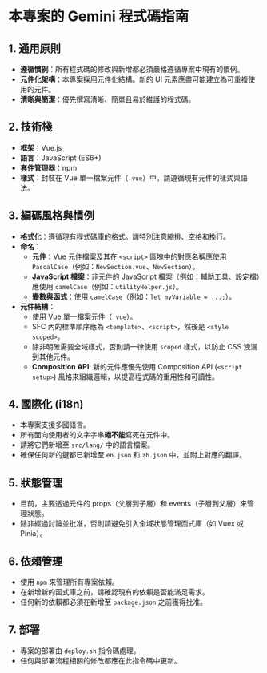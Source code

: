 # 本專案的 Gemini 程式碼指南

## 1. 通用原則

- **遵循慣例**：所有程式碼的修改與新增都必須嚴格遵循專案中現有的慣例。
- **元件化架構**：本專案採用元件化結構。新的 UI 元素應盡可能建立為可重複使用的元件。
- **清晰與簡潔**：優先撰寫清晰、簡單且易於維護的程式碼。

## 2. 技術棧

- **框架**：Vue.js
- **語言**：JavaScript (ES6+)
- **套件管理器**：npm
- **樣式**：封裝在 Vue 單一檔案元件（`.vue`）中。請遵循現有元件的樣式與語法。

## 3. 編碼風格與慣例

- **格式化**：遵循現有程式碼庫的格式。請特別注意縮排、空格和換行。
- **命名**：
    - **元件**：Vue 元件檔案及其在 `<script>` 區塊中的對應名稱應使用 `PascalCase`（例如：`NewSection.vue`、`NewSection`）。
    - **JavaScript 檔案**：非元件的 JavaScript 檔案（例如：輔助工具、設定檔）應使用 `camelCase`（例如：`utilityHelper.js`）。
    - **變數與函式**：使用 `camelCase`（例如：`let myVariable = ...;`）。
- **元件結構**：
    - 使用 Vue 單一檔案元件（`.vue`）。
    - SFC 內的標準順序應為 `<template>`、`<script>`，然後是 `<style scoped>`。
    - 除非明確需要全域樣式，否則請一律使用 `scoped` 樣式，以防止 CSS 洩漏到其他元件。
    - **Composition API**: 新的元件應優先使用 Composition API (`<script setup>`) 風格來組織邏輯，以提高程式碼的重用性和可讀性。

## 4. 國際化 (i18n)

- 本專案支援多國語言。
- 所有面向使用者的文字字串**絕不能**寫死在元件中。
- 請將它們新增至 `src/lang/` 中的語言檔案。
- 確保任何新的鍵都已新增至 `en.json` 和 `zh.json` 中，並附上對應的翻譯。

## 5. 狀態管理

- 目前，主要透過元件的 props（父層到子層）和 events（子層到父層）來管理狀態。
- 除非經過討論並批准，否則請避免引入全域狀態管理函式庫（如 Vuex 或 Pinia）。

## 6. 依賴管理

- 使用 `npm` 來管理所有專案依賴。
- 在新增新的函式庫之前，請確認現有的依賴是否能滿足需求。
- 任何新的依賴都必須在新增至 `package.json` 之前獲得批准。

## 7. 部署

- 專案的部署由 `deploy.sh` 指令碼處理。
- 任何與部署流程相關的修改都應在此指令碼中更新。